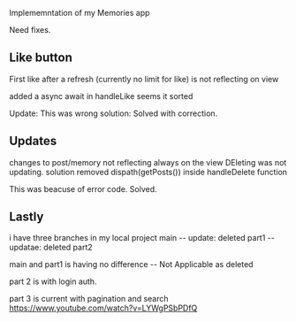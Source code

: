 Implememntation of my Memories app


Need fixes.
## Like button
First like after a refresh (currently no limit for like) is not reflecting on view

added a async await in handleLike seems it sorted

Update: This was wrong solution: Solved with correction.

## Updates
changes to post/memory not reflecting always on the view
DEleting was not updating. solution removed dispath(getPosts()) inside handleDelete function

This was beacuse of error code. Solved.

## Lastly
i have three branches in my local project
main -- update: deleted
part1 -- updatae: deleted
part2

main and part1 is having no difference -- Not Applicable as deleted

part 2 is with login auth.

part 3 is current with pagination and search https://www.youtube.com/watch?v=LYWgPSbPDfQ
